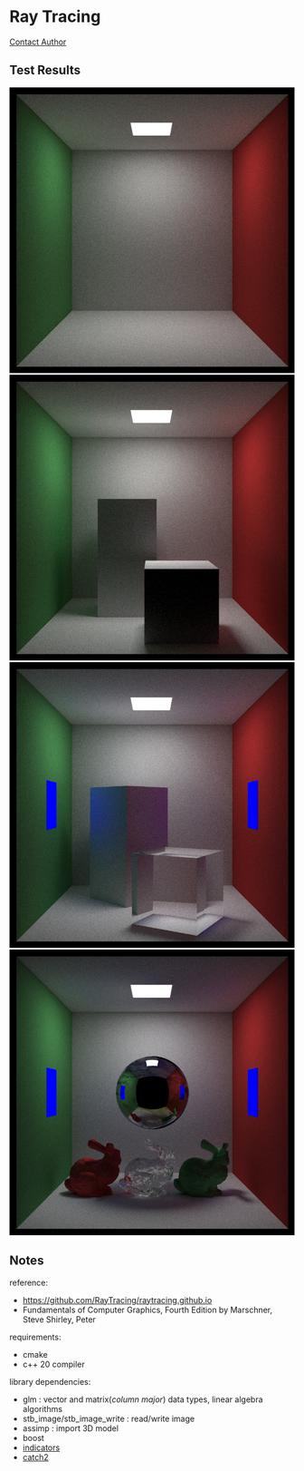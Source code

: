 # Ray Tracing 

[Contact Author](mailto:tang.anke@foxmail.com)

## Test Results

![](README.asserts/cornell_box.png)
![](README.asserts/cornell_box_with_cuboid.png)
![](README.asserts/cornell_box_with_cuboid_rotate.png)
![](README.asserts/cornell_box_bunny.png)

## Notes

reference:

- https://github.com/RayTracing/raytracing.github.io
- Fundamentals of Computer Graphics, Fourth Edition by Marschner, Steve Shirley, Peter

requirements:

- cmake
- c++ 20 compiler

library dependencies:

- glm : vector and matrix(*column major*) data types, linear algebra algorithms
- stb_image/stb_image_write : read/write image
- assimp : import 3D model
- boost
- [indicators](https://github.com/p-ranav/indicators)
- [catch2](https://github.com/catchorg/Catch2)

